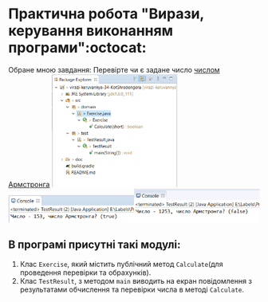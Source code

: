# Практична робота "Вирази, керування виконанням програми":octocat:
Обране мною завдання: Перевірте чи є задане число [числом Армстронга](https://uk.wikipedia.org/wiki/%D0%A7%D0%B8%D1%81%D0%BB%D0%B0_%D0%90%D1%80%D0%BC%D1%81%D1%82%D1%80%D0%BE%D0%BD%D0%B3%D0%B0)
<img src="https://github.com/ppc-ntu-khpi/virazi-keruvannya-34-KotShredengera/blob/master/folders.PNG" width="50%"/>
<img src="https://github.com/ppc-ntu-khpi/virazi-keruvannya-34-KotShredengera/blob/master/console1.PNG" width="50%"/><img src="https://github.com/ppc-ntu-khpi/virazi-keruvannya-34-KotShredengera/blob/master/console2.PNG" width="50%"/>
## В програмі присутні такі модулі:
1. Клас ```Exercise```, який містить публічний метод ```Calculate```(для проведення перевірки та обрахунків).
2. Клас ```TestResult```, з методом ```main``` виводить на екран повідомлення з результатами обчислення та перевірки числа в методі ```Calculate```.

